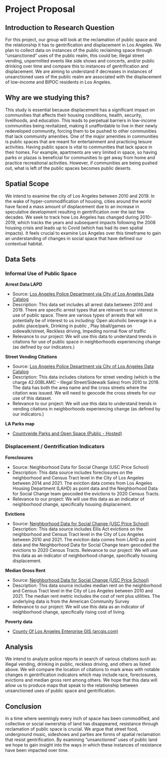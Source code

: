# Project Proposal 

## Introduction to Research Question 

For this project, our group will look at the reclamation of public space and the relationship it has to gentrification and displacement in Los Angeles. We plan to collect data on instances of the public reclaiming space through “unsanctioned” uses of the public realm, this could be; illegal street vending, unpermitted events like side shows and concerts, and/or public drinking over time and compare this to instances of gentrification and displacement. We are aiming to understand if decreases in instances of unsanctioned uses of the public realm are associated with the displacement of low-income and BIPOC residents in Los Angeles. 

## Why are we studying this?

This study is essential because displacement has a significant impact on communities that affects their housing conditions, health, security, livelihoods, and education. This leads to perpetual barriers in low-income communities being revitalized, making it unaffordable to live in their newly redeveloped community, forcing them to be pushed to other communities that lack community amenities. One of the major amenities in communities is public spaces that are meant for entertainment and practicing leisure activities. Having public space is vital to communities that lack space in their homes. For example, apartments are very limited in space, so having parks or plazas is beneficial for communities to get away from home and practice recreational activities. However, if communities are being pushed out, what is left of the public spaces becomes public deserts. 


## Spatial Scope

We intend to examine the city of Los Angeles between 2010 and 2019. In the wake of hyper-commodification of housing, cities around the world have faced a mass amount of displacement due to an increase in speculative development resulting in gentrification over the last few decades. We seek to track how Los Angeles has changed during 2010-2019, which tracks the years and subsequent impacts following the 2008 housing crisis and leads up to Covid (which has had its own spatial impacts). It feels crucial to examine Los Angeles over this timeframe to gain an understanding of changes in social space that have defined our contextual habitat.

## Data Sets

### Informal Use of Public Space 
**Arrest Data LAPD**
- Source: [Los Angeles Police Department via City of Los Angeles Data Catalog](https://data.lacity.org/Public-Safety/Arrest-Data-from-2010-to-2019/yru6-6re4)
- Description: This data set includes all arrest data between 2010 and 2019. There are specific arrest types that are relevant to our interest in use of public space. There are various types of arrests that will potentially be of interest to us including: 
Open alcoholic beverage in a public place/park, Drinking in public , Play bball/games on sidewalk/street, Reckless driving, Impeding normal flow of traffic 
- Relevance to our project: We will use this data to understand trends in citations for use of public space in neighborhoods experiencing change (as defined by our indicators.)  

**Street Vending Citations**
- Source: [Los Angeles Police Department via City of Los Angeles Data Catalog](https://data.lacity.org/Public-Safety/Street-Vending-Citations-LAMC-42-00/7fnr-292v)
- Description: This data includes citations for street vending (which is the charge 42.00BLAMC – Illegal Street/Sidewalk Sales) from 2010 to 2019. The data has both the area name and the cross streets where the citation was issued. We will need to geocode the cross streets for our use of this dataset. 
- Relevance to our project: We will use this data to understand trends in vending citations in neighborhoods experiencing change (as defined by our indicators.)  

**LA Parks map**
- [Countywide Parks and Open Space (Public - Hosted)](https://egis-lacounty.hub.arcgis.com/datasets/lacounty::countywide-parks-and-open-space-public-hosted/explore?location=34.051025%2C-118.218398%2C13.20)

### Displacement / Gentrification Indicators ###
**Foreclosures**
- Source: Neighborhood Data for Social Change (USC Price School)
- Description: This data source includes foreclosures on the neighborhood and Census Tract level in the City of Los Angeles between 2014 and 2021. The eviction data comes from Los Angeles Housing Department (LAHD) as point data and the Neighborhood Data for Social Change team geocoded the evictions to 2020 Census Tracts. 
- Relevance to our project: We will use this data as an indicator of neighborhood change, specifically housing displacement. 

**Evictions**
- Source: [Neighborhood Data for Social Change (USC Price School)](https://la.myneighborhooddata.org/2021/06/foreclosures/)
Description: This data source includes Ellis Act evictions on the neighborhood and Census Tract level in the City of Los Angeles between 2010 and 2021. The eviction data comes from LAHD as point data and the Neighborhood Data for Social Change team geocoded the evictions to 2020 Census Tracts. 
Relevance to our project: We will use this data as an indicator of neighborhood change, specifically housing displacement. 

**Median Gross Rent**
- Source: [Neighborhood Data for Social Change (USC Price School)](https://la.myneighborhooddata.org/2022/12/ellis-act-evictions/)
- Description: This data source includes median rent on the neighborhood and Census Tract level in the City of Los Angeles between 2010 and 2021. The median rent metric includes the cost of rent plus utilities. The underlying data is from the American Community Survey 
- Relevance to our project: We will use this data as an indicator of neighborhood change, specifically rising cost of living. 

**Poverty data**
- [County Of Los Angeles Enterprise GIS (arcgis.com)](https://egis-lacounty.hub.arcgis.com/)


## Analysis

We intend to analyze police reports in search of various citations such as: illegal vending, drinking in public, reckless driving, and others as listed above. We will compare the location of citations to mark areas with notable changes in gentrification indicators which may include race, foreclosures, evictions and median gross rent among others. We hope that this data will allow us to produce maps that speak to the relationship between unsanctioned uses of public space and gentrification. 

## Conclusion

In a time where seemingly every inch of space has been commodified, and collective or social ownership of land has disappeared, resistance through reclamation of public space is crucial. We argue that street food, underground music, sideshows and parties are forms of spatial reclamation that resist gentrification. By examining “unsanctioned” uses of public land we hope to gain insight into the ways in which these instances of resistance have been impacted over time.
